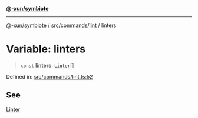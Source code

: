 [**@-xun/symbiote**](../../../../README.md)

***

[@-xun/symbiote](../../../../README.md) / [src/commands/lint](../README.md) / linters

# Variable: linters

> `const` **linters**: [`Linter`](../enumerations/Linter.md)[]

Defined in: [src/commands/lint.ts:52](https://github.com/Xunnamius/symbiote/blob/77d17fb695645e232d8cbbf34928a6f01fd29047/src/commands/lint.ts#L52)

## See

[Linter](../enumerations/Linter.md)
